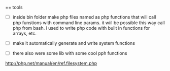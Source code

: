 == tools

- [ ] inside bin folder make php files named as php functions that will call php funstions  with command line params. it wiil be possible this way call php from bash. i used to write php code with built in functions for arrays, etc.

- [ ] make it automatically generate and write system functions

- [ ] there also were some lib with some cool pph functions

http://php.net/manual/en/ref.filesystem.php





